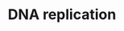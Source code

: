 ---
annotations:
- id: PW:0000098
  parent: regulatory pathway
  type: Pathway Ontology
  value: DNA replication pathway
authors:
- Kdahlquist
- MaintBot
- D.Koren
- Thomas
- Christine Chichester
- LWackers
- Eweitz
description: 'DNA replication, the basis for biological inheritance, is a fundamental
  process occurring in all living organisms to copy their DNA. This process is "replication"
  in that each strand of the original double-stranded DNA molecule serves as template
  for the reproduction of the complementary strand. Hence, following DNA replication,
  two identical DNA molecules have been produced from a single double-stranded DNA
  molecule. Cellular proofreading and error-checking mechanisms ensure near perfect
  fidelity for DNA replication.  Source: [[wikipedia:DNA_replication|Wikipedia]]'
last-edited: 2021-05-14
organisms:
- Danio rerio
redirect_from:
- /index.php/Pathway:WP451
- /instance/WP451
- /instance/WP451_rr116856
revision: r116856
schema-jsonld:
- '@context': https://schema.org/
  '@id': https://wikipathways.github.io/pathways/WP451.html
  '@type': Dataset
  creator:
    '@type': Organization
    name: WikiPathways
  description: 'DNA replication, the basis for biological inheritance, is a fundamental
    process occurring in all living organisms to copy their DNA. This process is "replication"
    in that each strand of the original double-stranded DNA molecule serves as template
    for the reproduction of the complementary strand. Hence, following DNA replication,
    two identical DNA molecules have been produced from a single double-stranded DNA
    molecule. Cellular proofreading and error-checking mechanisms ensure near perfect
    fidelity for DNA replication.  Source: [[wikipedia:DNA_replication|Wikipedia]]'
  keywords:
  - CDC6
  - CDT1
  - MCM10
  - MCM6
  - MCM7
  - ORC2
  - POLA1
  - POLA2
  - POLD1
  - POLD3
  - POLE
  - POLE2
  - RFC1
  - UBA52
  - UBC
  - gmnn
  - mcm2
  - mcm3
  - mcm4
  - mcm5
  - orc1
  - orc3l
  - orc6
  - pcna
  - pold2
  - prim1
  - rfc3
  - rfc4
  - rfc5
  - rpa1
  - rpa2
  - zgc:101602
  - zgc:110727
  - zgc:110810
  - zgc:56264
  - zgc:56310
  - zgc:56598
  - zgc:77827
  - zgc:77841
  - zgc:85772
  license: CC0
  name: DNA replication
seo: CreativeWork
title: DNA replication
wpid: WP451
---